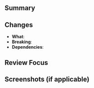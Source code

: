 ## Summary

<!-- One sentence describing what changed and why. -->

## Changes

- **What**: <!-- Core functionality added/modified -->
- **Breaking**: <!-- Any breaking changes (if none, remove this line) -->
- **Dependencies**: <!-- New dependencies (if none, remove this line) -->

## Review Focus

<!-- Critical design decisions or edge cases that need attention -->

<!-- If this PR fixes an issue, uncomment and update the line below -->
<!-- Fixes #ISSUE_NUMBER -->

## Screenshots (if applicable)

<!-- Add screenshots or video recording to help explain your changes -->
